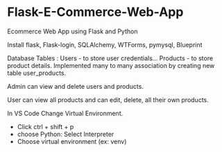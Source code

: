 # Flask-E-Commerce-Web-App

Ecommerce Web App using Flask and Python

Install flask, Flask-login, SQLAlchemy, WTForms, pymysql, Blueprint

Database Tables : 
Users - to store user credentials... 
Products - to store product details. 
Implemented many to many association by creating new table user_products.

Admin can view and delete users and products.

User can view all products and can edit, delete, all their own products.

In VS Code Change Virtual Environment. 
- Click ctrl + shift + p 
- choose Python: Select Interpreter 
- Choose virtual environment (ex: venv)
